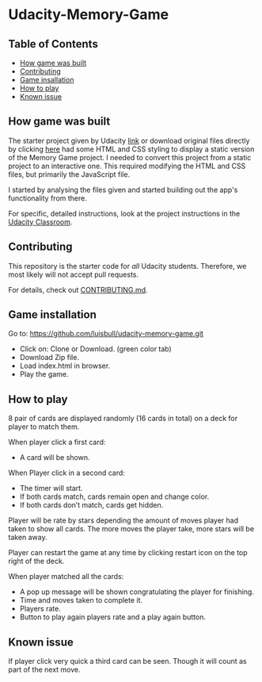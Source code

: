 # Udacity-Memory-Game


## Table of Contents

* [How game was built](#how-game-was-built)
* [Contributing](#contributing)
* [Game insallation](#game-installation)
* [How to play](#how-to-play)
* [Known issue](#known-issue)

## How game was built

The starter project given by Udacity [link](https://github.com/udacity/fend-project-memory-game.git) or download original files directly by clicking [here](https://github.com/udacity/fend-project-memory-game/archive/master.zip) had some HTML and CSS styling to display a static version of the Memory Game project. I needed to convert this project from a static project to an interactive one. This required modifying the HTML and CSS files, but primarily the JavaScript file.

I started by analysing the files given and started building out the app's functionality from there.

For specific, detailed instructions, look at the project instructions in the [Udacity Classroom](https://classroom.udacity.com/me).

## Contributing

This repository is the starter code for _all_ Udacity students. Therefore, we most likely will not accept pull requests.

For details, check out [CONTRIBUTING.md](CONTRIBUTING.md).

## Game installation

Go to: https://github.com/luisbull/udacity-memory-game.git
  - Click on: Clone or Download.  (green color tab)
  - Download Zip file.
  - Load index.html in browser.
  - Play the game.

## How to play

8 pair of cards are displayed randomly (16 cards in total) on a deck for player to match them.

When player click a first card:
  - A card will be shown.

When Player click in a second card:
  - The timer will start.
  - If both cards match, cards remain open and change color.
  - If both cards don’t match, cards get hidden.

Player will be rate by stars depending the amount of moves player had taken to show all cards.  The more moves the player take, more stars will be taken away.

Player can restart the game at any time by clicking restart icon on the top right of the deck.

When player matched all the cards:
  - A pop up message will be shown congratulating the player for finishing.
  - Time and moves taken to complete it.
  - Players rate.
  - Button to play again players rate and a play again button.
  
## Known issue

If player click very quick a third card can be seen.  Though it will count as part of the next move.


